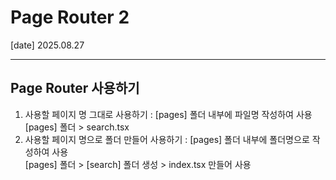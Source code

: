 # Page Router 2
[date] 2025.08.27

-------------

## Page Router 사용하기
1) 사용할 페이지 명 그대로 사용하기 : [pages] 폴더 내부에 파일명 작성하여 사용 <br>
[pages] 폴더 > search.tsx
2) 사용할 페이지 명으로 폴더 만들어 사용하기 : [pages] 폴더 내부에 폴더명으로 작성하여 사용 <br>
[pages] 폴더 > [search] 폴더 생성 > index.tsx 만들어 사용